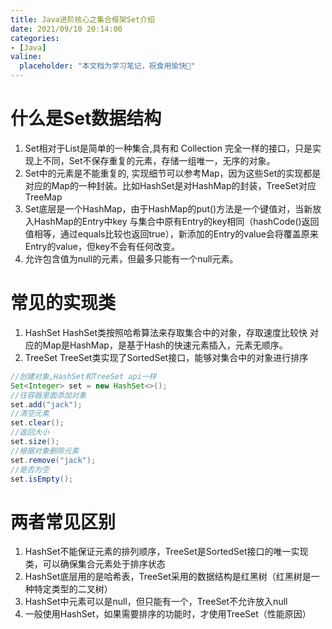 ```yaml
---
title: Java进阶核⼼之集合框架Set介绍
date: 2021/09/10 20:14:00
categories:
- [Java]
valine:
  placeholder: "本文档为学习笔记，祝食用愉快💪"
---
```


# 什么是Set数据结构
1. Set相对于List是简单的⼀种集合,具有和 Collection 完全⼀样的接⼝，只是实现上不同，Set不保存重复的元素，存储⼀组唯⼀，⽆序的对象。
2. Set中的元素是不能重复的, 实现细节可以参考Map，因为这些Set的实现都是对应的Map的⼀种封装。⽐如HashSet是对HashMap的封装，TreeSet对应TreeMap
3. Set底层是⼀个HashMap，由于HashMap的put()⽅法是⼀个键值对，当新放⼊HashMap的Entry中key 与集合中原有Entry的key相同（hashCode()返回值相等，通过equals⽐较也返回true），新添加的Entry的value会将覆盖原来Entry的value，但key不会有任何改变。
4. 允许包含值为null的元素，但最多只能有⼀个null元素。

# 常⻅的实现类
1. HashSet
HashSet类按照哈希算法来存取集合中的对象，存取速度⽐较快
对应的Map是HashMap，是基于Hash的快速元素插⼊，元素⽆顺序。
2. TreeSet
TreeSet类实现了SortedSet接⼝，能够对集合中的对象进⾏排序
```java
//创建对象,HashSet和TreeSet api⼀样
Set<Integer> set = new HashSet<>();
//往容器⾥⾯添加对象
set.add("jack");
//清空元素
set.clear();
//返回⼤⼩
set.size();
//根据对象删除元素
set.remove("jack");
//是否为空
set.isEmpty();
```
# 两者常⻅区别
1. HashSet不能保证元素的排列顺序，TreeSet是SortedSet接⼝的唯⼀实现类，可以确保集合元素处于排序状态
2. HashSet底层⽤的是哈希表，TreeSet采⽤的数据结构是红⿊树（红⿊树是⼀种特定类型的⼆叉树）
3. HashSet中元素可以是null，但只能有⼀个，TreeSet不允许放⼊null
4. ⼀般使⽤HashSet，如果需要排序的功能时，才使⽤TreeSet（性能原因）